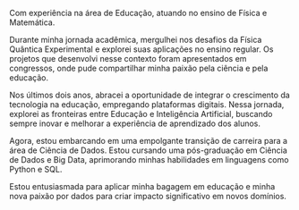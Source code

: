 Com experiência na área de Educação, atuando no ensino de Física e Matemática.

Durante minha jornada acadêmica, mergulhei nos desafios da Física Quântica Experimental e explorei suas aplicações no ensino regular. Os projetos que desenvolvi nesse contexto foram apresentados em congressos, onde pude compartilhar minha paixão pela ciência e pela educação.

Nos últimos dois anos, abracei a oportunidade de integrar o crescimento da tecnologia na educação, empregando plataformas digitais. Nessa jornada, explorei as fronteiras entre Educação e Inteligência Artificial, buscando sempre inovar e melhorar a experiência de aprendizado dos alunos.

Agora, estou embarcando em uma empolgante transição de carreira para a área de Ciência de Dados. Estou cursando uma pós-graduação em Ciência de Dados e Big Data, aprimorando minhas habilidades em linguagens como Python e SQL.

Estou entusiasmada para aplicar minha bagagem em educação e minha nova paixão por dados para criar impacto significativo em novos domínios.

<!---
Jessdrielly/Jessdrielly is a ✨ special ✨ repository because its `README.md` (this file) appears on your GitHub profile.
You can click the Preview link to take a look at your changes.
--->
